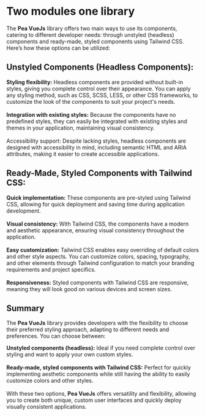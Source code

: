 # Two modules one library

The <b class="text-[#d5e47c]">Pea VueJs</b> library offers two main ways to use its components, catering to different developer needs: through unstyled (headless) components and ready-made, styled components using Tailwind CSS. Here’s how these options can be utilized:

## Unstyled Components (Headless Components):

<b class="text-[#d5e47c]">Styling flexibility:</b> Headless components are provided without built-in styles, giving you complete control over their appearance. You can apply any styling method, such as CSS, SCSS, LESS, or other CSS frameworks, to customize the look of the components to suit your project's needs.<br/><br/>
<b class="text-[#d5e47c]">Integration with existing styles:</b> Because the components have no predefined styles, they can easily be integrated with existing styles and themes in your application, maintaining visual consistency.<br/><br/>
Accessibility support: Despite lacking styles, headless components are designed with accessibility in mind, including semantic HTML and ARIA attributes, making it easier to create accessible applications.

## Ready-Made, Styled Components with Tailwind CSS:

<b class="text-[#d5e47c]">Quick implementation:</b> These components are pre-styled using Tailwind CSS, allowing for quick deployment and saving time during application development.<br/><br/>
<b class="text-[#d5e47c]">Visual consistency:</b> With Tailwind CSS, the components have a modern and aesthetic appearance, ensuring visual consistency throughout the application.<br/><br/>
<b class="text-[#d5e47c]">Easy customization:</b> Tailwind CSS enables easy overriding of default colors and other style aspects. You can customize colors, spacing, typography, and other elements through Tailwind configuration to match your branding requirements and project specifics.<br/><br/>
<b class="text-[#d5e47c]">Responsiveness:</b> Styled components with Tailwind CSS are responsive, meaning they will look good on various devices and screen sizes.

## Summary

The <b class="text-[#d5e47c]">Pea VueJs</b> library provides developers with the flexibility to choose their preferred styling approach, adapting to different needs and preferences. You can choose between:

<b class="text-[#d5e47c]">Unstyled components (headless):</b> Ideal if you need complete control over styling and want to apply your own custom styles.<br/><br/>
<b class="text-[#d5e47c]">Ready-made, styled components with Tailwind CSS:</b> Perfect for quickly implementing aesthetic components while still having the ability to easily customize colors and other styles.
<br/><br/>
With these two options, <b class="text-[#d5e47c]">Pea VueJs</b> offers versatility and flexibility, allowing you to create both unique, custom user interfaces and quickly deploy visually consistent applications.
